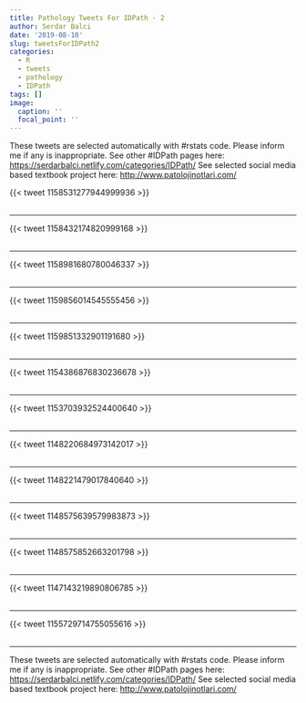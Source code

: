 ```yaml
---
title: Pathology Tweets For IDPath - 2
author: Serdar Balci
date: '2019-08-10'
slug: tweetsForIDPath2
categories:
  - R
  - tweets
  - pathology
  - IDPath
tags: []
image:
  caption: ''
  focal_point: ''
---
```



These tweets are selected automatically with #rstats code. Please inform me if any is inappropriate.
See other #IDPath pages here: https://serdarbalci.netlify.com/categories/IDPath/ 
See selected social media based textbook project here: http://www.patolojinotlari.com/

{{< tweet 1158531277944999936 >}}
<br>
<br>
<hr>
{{< tweet 1158432174820999168 >}}
<br>
<br>
<hr>
{{< tweet 1158981680780046337 >}}
<br>
<br>
<hr>
{{< tweet 1159856014545555456 >}}
<br>
<br>
<hr>
{{< tweet 1159851332901191680 >}}
<br>
<br>
<hr>
{{< tweet 1154386876830236678 >}}
<br>
<br>
<hr>
{{< tweet 1153703932524400640 >}}
<br>
<br>
<hr>
{{< tweet 1148220684973142017 >}}
<br>
<br>
<hr>
{{< tweet 1148221479017840640 >}}
<br>
<br>
<hr>
{{< tweet 1148575639579983873 >}}
<br>
<br>
<hr>
{{< tweet 1148575852663201798 >}}
<br>
<br>
<hr>
{{< tweet 1147143219890806785 >}}
<br>
<br>
<hr>
{{< tweet 1155729714755055616 >}}
<br>
<br>
<hr>


These tweets are selected automatically with #rstats code. Please inform me if any is inappropriate.
See other #IDPath pages here: https://serdarbalci.netlify.com/categories/IDPath/ 
See selected social media based textbook project here: http://www.patolojinotlari.com/
